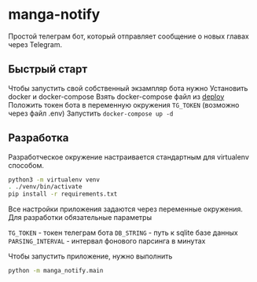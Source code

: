 # manga-notify

Простой телеграм бот, который отправляет сообщение о новых главах через Telegram.

## Быстрый старт

Чтобы запустить свой собственный экзампляр бота нужно
Установить docker и docker-compose
Взять docker-compose файл из [deploy](deploy)
Положить токен бота в переменную окружения `TG_TOKEN` (возможно через файл .env)
Запустить `docker-compose up -d`

## Разработка

Разработческое окружение настраивается стандартным для virtualenv способом.

```bash
python3 -m virtualenv venv
. ./venv/bin/activate
pip install -r requirements.txt
```

Все настройки приложения задаются через переменные окружения. Для разработки обязательные параметры 

`TG_TOKEN` - токен телеграм бота
`DB_STRING` - путь к sqlite базе данных 
`PARSING_INTERVAL` - интервал фонового парсинга в минутах 

Чтобы запустить приложение, нужно выполнить

```bash
python -m manga_notify.main
```

